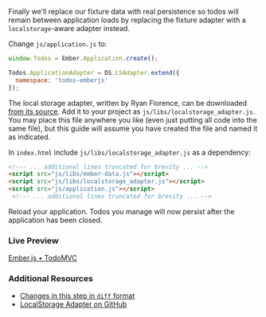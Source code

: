 Finally we'll replace our fixture data with real persistence so todos will remain between application loads by replacing the fixture adapter with a `localstorage`-aware adapter instead.

Change `js/application.js` to:

```javascript
window.Todos = Ember.Application.create();

Todos.ApplicationAdapter = DS.LSAdapter.extend({
  namespace: 'todos-emberjs'
});
```

The local storage adapter, written by Ryan Florence, can be downloaded [from its source](https://raw.github.com/rpflorence/ember-localstorage-adapter/master/localstorage_adapter.js). Add it to your project as `js/libs/localstorage_adapter.js`. You may place this file anywhere you like (even just putting all code into the same file), but this guide will assume you have created the file and named it as indicated.

In `index.html` include `js/libs/localstorage_adapter.js` as a dependency:

```html
<!--- ... additional lines truncated for brevity ... -->
<script src="js/libs/ember-data.js"></script>
<script src="js/libs/localstorage_adapter.js"></script>
<script src="js/application.js"></script>
 <!--- ... additional lines truncated for brevity ... -->
```

Reload your application. Todos you manage will now persist after the application has been closed.

### Live Preview
<a class="jsbin-embed" href="http://jsbin.com/pewiki/1/embed?output">Ember.js • TodoMVC</a><script src="http://static.jsbin.com/js/embed.js"></script>

### Additional Resources

  * [Changes in this step in `diff` format](https://github.com/emberjs/quickstart-code-sample/commit/81801d87da42d0c83685ff946c46de68589ce38f)
  * [LocalStorage Adapter on GitHub](https://github.com/rpflorence/ember-localstorage-adapter)
